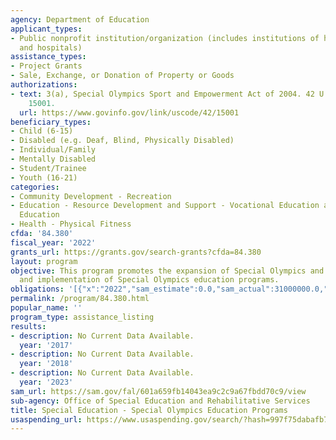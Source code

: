 ```yaml
---
agency: Department of Education
applicant_types:
- Public nonprofit institution/organization (includes institutions of higher education
  and hospitals)
assistance_types:
- Project Grants
- Sale, Exchange, or Donation of Property or Goods
authorizations:
- text: 3(a), Special Olympics Sport and Empowerment Act of 2004. 42 U.S.C. &sect;
    15001.
  url: https://www.govinfo.gov/link/uscode/42/15001
beneficiary_types:
- Child (6-15)
- Disabled (e.g. Deaf, Blind, Physically Disabled)
- Individual/Family
- Mentally Disabled
- Student/Trainee
- Youth (16-21)
categories:
- Community Development - Recreation
- Education - Resource Development and Support - Vocational Education and Handicapped
  Education
- Health - Physical Fitness
cfda: '84.380'
fiscal_year: '2022'
grants_url: https://grants.gov/search-grants?cfda=84.380
layout: program
objective: This program promotes the expansion of Special Olympics and the design
  and implementation of Special Olympics education programs.
obligations: '[{"x":"2022","sam_estimate":0.0,"sam_actual":31000000.0,"usa_spending_actual":31000000.0},{"x":"2023","sam_estimate":36000000.0,"sam_actual":0.0,"usa_spending_actual":36000000.0},{"x":"2024","sam_estimate":36000000.0,"sam_actual":0.0,"usa_spending_actual":36000000.0}]'
permalink: /program/84.380.html
popular_name: ''
program_type: assistance_listing
results:
- description: No Current Data Available.
  year: '2017'
- description: No Current Data Available.
  year: '2018'
- description: No Current Data Available.
  year: '2023'
sam_url: https://sam.gov/fal/601a659fb14043ea9c2c9a67fbdd70c9/view
sub-agency: Office of Special Education and Rehabilitative Services
title: Special Education - Special Olympics Education Programs
usaspending_url: https://www.usaspending.gov/search/?hash=997f75dabafb79d36d439774daeb32d0
---
```

